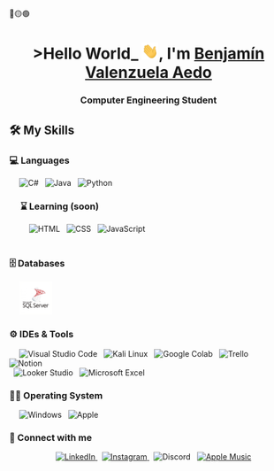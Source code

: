 <div>
🔴🟡🟢

<br>

</div>

<!-- <p align="center">
  <img src="https://github.com/thompsonemerson/thompsonemerson/raw/master/cover-thompson.png" height="200"/> 
</p> -->
<h1 align="center"> >Hello World_ <img src="https://raw.githubusercontent.com/ABSphreak/ABSphreak/master/gifs/Hi.gif" width="30px">, I'm <a href="https://github.com/benjaminvalenzuela">Benjamín Valenzuela Aedo<a></h1>
<h3 align="center">Computer Engineering Student</h3>

## 🛠️ My Skills

### 💻 Languages

<p align="left">
  &emsp;
    <img width="60px" title="C#" src="https://skillicons.dev/icons?i=cs&perline=10"/>
  &nbsp;
    <img width="60px" title="Java" src="https://skillicons.dev/icons?i=java&perline=10"/>
  &nbsp;
    <img width="60px" title="Python" src="https://skillicons.dev/icons?i=py&perline=10"/>
</p>

### &emsp; ⌛ Learning (soon)
<p align="left">
  &emsp;
  &emsp;
    <img width="60px" title="HTML" src="https://skillicons.dev/icons?i=html&perline=10"/>
  &nbsp;
    <img width="60px" title="CSS" src="https://skillicons.dev/icons?i=css&perline=10"/>
  &nbsp;
    <img width="60px" title="JavaScript" src="https://skillicons.dev/icons?i=js&perline=10"/>
</p>

### <br>🗄️ Databases
<p align="left">
  &emsp;
    <a>
      <img width="60px" title="SQL Server" src="https://github.com/Scar1109/skill-icons/blob/Scar1109/icons/microsoftSQL.svg"> 
    </a>
 </p>

 ### ⚙️ IDEs & Tools

  &emsp;
    <a>
      <img alt="Visual Studio Code" width="60px" title="Visual Studio Code" src="https://skillicons.dev/icons?i=vscode&perline=10">
    </a>
  &nbsp;
   <a>
      <img alt="Kali Linux" width="60px" title="Kali Linux" src="https://skillicons.dev/icons?i=kali&perline=10">
    </a>
  &nbsp;
    <a>
      <img alt="Google Colab" width="60px" title="Google Colab" src="https://img.shields.io/badge/Colab-F9AB00?style=for-the-badge&logo=googlecolab&color=525252">
    </a>
  &nbsp;
      <a>
        <img alt="Trello" width="60px" title="Trello" src="https://cdn-icons-png.flaticon.com/512/6124/6124991.png">
      </a>
  &nbsp;
      <a>
        <img alt="Notion" width="60px" title="Notion" src="https://skillicons.dev/icons?i=notion&perline=10">         
      </a>
  &nbsp;
      <a>
        <img alt="Looker Studio" width="60px" title="Looker Studio" src="https://www.svgrepo.com/show/354012/looker-icon.svg">
      </a>
  &nbsp;
      <a>
        <img alt="Microsoft Excel" width="60px" title="Microsoft Excel" src="https://uxwing.com/wp-content/themes/uxwing/download/brands-and-social-media/microsoft-excel-icon.png">
      </a>
</p>

### 👨‍💻 Operating System
 
<p>
  &emsp;
    <a>
      <img alt="Windows" width="60px" title="Windows" src="https://skillicons.dev/icons?i=windows&perline=10">
    </a>
  &nbsp;
    <a>
      <img alt="Apple" width="60px" title="iOS" src="https://skillicons.dev/icons?i=apple&perline=10">
    </a>
</p>

### 👥 Connect with me
<p align="center">
  &emsp;
  <a href="https://www.linkedin.com/in/benjam%C3%ADn-valenzuela-aedo-41625a254/">
    <img alt="LinkedIn" width="60px" title="LinkedIn" src="https://uxwing.com/wp-content/themes/uxwing/download/brands-and-social-media/linkedin-app-icon.png">
  </a>
  &nbsp;
  <a href="https://www.instagram.com/benjaminvalenzuelaa_/">
    <img alt="Instagram" width="60px" title="Instagram" src="https://uxwing.com/wp-content/themes/uxwing/download/brands-and-social-media/ig-instagram-icon.png">
  </a>
  &nbsp;
  <a>
    <img alt="Discord" width="60px" title="Discord" src="https://skillicons.dev/icons?i=discord&perline=10">
  </a>
  &nbsp;
  <a href="https://music.apple.com/profile/benjaminvalenzuelaa">
    <img alt="Apple Music" width="60px" title="Apple Music" src="https://upload.wikimedia.org/wikipedia/commons/thumb/5/5f/Apple_Music_icon.svg/2048px-Apple_Music_icon.svg.png">
  </a>
</p>


